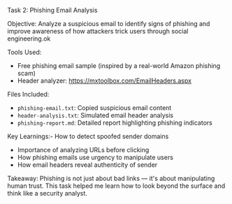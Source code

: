 Task 2: Phishing Email Analysis

Objective:
Analyze a suspicious email to identify signs of phishing and improve awareness of how attackers trick users through social engineering.ok

Tools Used:
- Free phishing email sample (inspired by a real-world Amazon phishing scam)
- Header analyzer: https://mxtoolbox.com/EmailHeaders.aspx

Files Included:
- `phishing-email.txt`: Copied suspicious email content
- `header-analysis.txt`: Simulated email header analysis
- `phishing-report.md`: Detailed report highlighting phishing indicators

Key Learnings:- How to detect spoofed sender domains
- Importance of analyzing URLs before clicking
- How phishing emails use urgency to manipulate users
- How email headers reveal authenticity of sender

Takeaway:
Phishing is not just about bad links — it's about manipulating human trust. This task helped me learn how to look beyond the surface and think like a security analyst.
